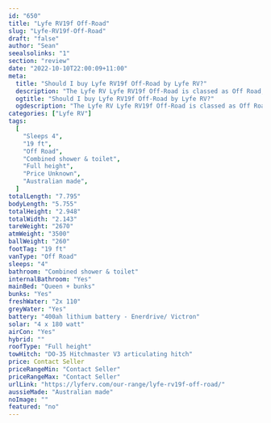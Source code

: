```yaml
---
id: "650"
title: "Lyfe RV19f Off-Road"
slug: "Lyfe-RV19f-Off-Road"
draft: "false"
author: "Sean"
seealsolinks: "1"
section: "review"
date: "2022-10-10T22:00:09+11:00"
meta:
  title: "Should I buy Lyfe RV19f Off-Road by Lyfe RV?"
  description: "The Lyfe RV Lyfe RV19f Off-Road is classed as Off Road, and sleeps 4 people. It is Australian made and comes in at 19 ft. It generally has Combined shower & toilet."
  ogtitle: "Should I buy Lyfe RV19f Off-Road by Lyfe RV?"
  ogdescription: "The Lyfe RV Lyfe RV19f Off-Road is classed as Off Road, and sleeps 4 people. It is Australian made and comes in at 19 ft. It generally has Combined shower & toilet."
categories: ["Lyfe RV"]
tags:
  [
    "Sleeps 4",
    "19 ft",
    "Off Road",
    "Combined shower & toilet",
    "Full height",
    "Price Unknown",
    "Australian made",
  ]
totalLength: "7.795"
bodyLength: "5.755"
totalHeight: "2.948"
totalWidth: "2.143"
tareWeight: "2670"
atmWeight: "3500"
ballWeight: "260"
footTag: "19 ft"
vanType: "Off Road"
sleeps: "4"
bathroom: "Combined shower & toilet"
internalBathroom: "Yes"
mainBed: "Queen + bunks"
bunks: "Yes"
freshWater: "2x 110"
greyWater: "Yes"
battery: "400ah lithium battery - Enerdrive/ Victron"
solar: "4 x 180 watt"
airCon: "Yes"
hybrid: ""
roofType: "Full height"
towHitch: "DO-35 Hitchmaster V3 articulating hitch"
price: Contact Seller
priceRangeMin: "Contact Seller"
priceRangeMax: "Contact Seller"
urlLink: "https://lyferv.com/our-range/lyfe-rv19f-off-road/"
aussieMade: "Australian made"
noImage: ""
featured: "no"
---
```

